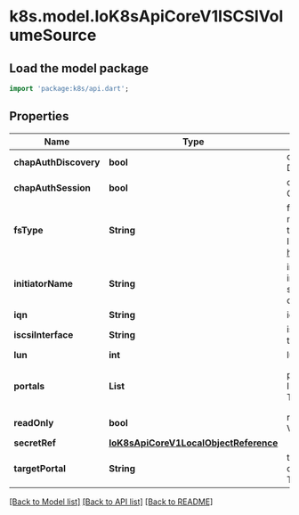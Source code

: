 # k8s.model.IoK8sApiCoreV1ISCSIVolumeSource

## Load the model package
```dart
import 'package:k8s/api.dart';
```

## Properties
Name | Type | Description | Notes
------------ | ------------- | ------------- | -------------
**chapAuthDiscovery** | **bool** | chapAuthDiscovery defines whether support iSCSI Discovery CHAP authentication | [optional] 
**chapAuthSession** | **bool** | chapAuthSession defines whether support iSCSI Session CHAP authentication | [optional] 
**fsType** | **String** | fsType is the filesystem type of the volume that you want to mount. Tip: Ensure that the filesystem type is supported by the host operating system. Examples: \"ext4\", \"xfs\", \"ntfs\". Implicitly inferred to be \"ext4\" if unspecified. More info: https://kubernetes.io/docs/concepts/storage/volumes#iscsi | [optional] 
**initiatorName** | **String** | initiatorName is the custom iSCSI Initiator Name. If initiatorName is specified with iscsiInterface simultaneously, new iSCSI interface <target portal>:<volume name> will be created for the connection. | [optional] 
**iqn** | **String** | iqn is the target iSCSI Qualified Name. | 
**iscsiInterface** | **String** | iscsiInterface is the interface Name that uses an iSCSI transport. Defaults to 'default' (tcp). | [optional] 
**lun** | **int** | lun represents iSCSI Target Lun number. | 
**portals** | **List<String>** | portals is the iSCSI Target Portal List. The portal is either an IP or ip_addr:port if the port is other than default (typically TCP ports 860 and 3260). | [optional] [default to const []]
**readOnly** | **bool** | readOnly here will force the ReadOnly setting in VolumeMounts. Defaults to false. | [optional] 
**secretRef** | [**IoK8sApiCoreV1LocalObjectReference**](IoK8sApiCoreV1LocalObjectReference.md) |  | [optional] 
**targetPortal** | **String** | targetPortal is iSCSI Target Portal. The Portal is either an IP or ip_addr:port if the port is other than default (typically TCP ports 860 and 3260). | 

[[Back to Model list]](../README.md#documentation-for-models) [[Back to API list]](../README.md#documentation-for-api-endpoints) [[Back to README]](../README.md)



